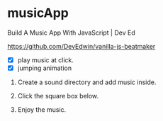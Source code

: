 # musicApp

Build A Music App With JavaScript | Dev Ed

<https://github.com/DevEdwin/vanilla-js-beatmaker>

- [x] play music at click.
- [x] jumping animation

1. Create a sound directory and add music inside.

2. Click the square box below.

3. Enjoy the music.

